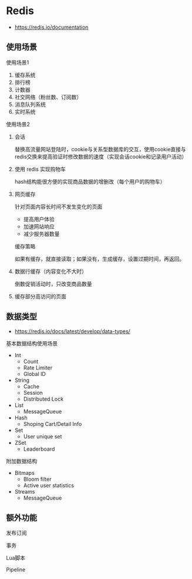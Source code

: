 # Redis
- https://redis.io/documentation

## 使用场景
使用场景1
1. 缓存系统
2. 排行榜
3. 计数器
4. 社交网络（粉丝数、订阅数）
5. 消息队列系统
6. 实时系统

使用场景2
1. 会话
    
    替换高流量网站登陆时，cookie与关系型数据库的交互，使用cookie直接与redis交换来提高验证时修改数据的速度（实现会话cookie和记录用户活动）
    
2. 使用 redis 实现购物车
    
    hash结构能很方便的实现商品数据的增删改（每个用户的购物车）
    
3. 网页缓存
    
    针对页面内容长时间不发生变化的页面
    
    - 提高用户体验
    - 加速网站响应
    - 减少服务器数量
    
    缓存策略
    
    如果有缓存，就直接读取；如果没有，生成缓存，设置过期时间，再返回。
    
4. 数据行缓存（内容变化不大时）
    
    倒数促销活动时，只改变商品数量
    
5. 缓存部分高访问的页面

## 数据类型
- https://redis.io/docs/latest/develop/data-types/

基本数据结构使用场景
- Int
  - Count
  - Rate Limiter
  - Global ID
- String
  - Cache
  - Session
  - Distributed Lock
- List
  - MessageQueue
- Hash
  - Shoping Cart/Detail Info
- Set
  - User unique set
- ZSet
  - Leaderboard

附加数据结构
- Bitmaps
  - Bloom filter
  - Active user statistics
- Streams
  - MessageQueue

## 额外功能
发布订阅

事务

Lua脚本

Pipeline

